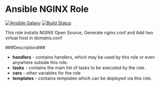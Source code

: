 Ansible NGINX Role
==================

[![Ansible Galaxy](https://img.shields.io/badge/galaxy-nginxinc.nginx-5bbdbf.svg)](https://galaxy.ansible.com/nginxinc/nginx)
[![Build Status](https://travis-ci.org/nginxinc/ansible-role-nginx.svg?branch=master)](https://travis-ci.org/nginxinc/ansible-role-nginx)

This role installs NGINX Open Source, Generate nginx.conf and Add two virtual host in domains.conf

###Description###

* **handlers** - contains handlers, which may be used by this role or even anywhere outside this role.
* **tasks** - contains the main list of tasks to be executed by the role.
* **vars** - other variables for the role
* **templates** - contains templates which can be deployed via this role.
